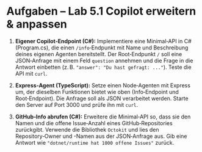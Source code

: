 # Aufgaben – Lab 5.1 Copilot erweitern & anpassen

1. **Eigener Copilot‑Endpoint (C#):** Implementiere eine Minimal‑API in C# (Program.cs), die einen `/info`‑Endpunkt mit Name und Beschreibung deines eigenen Agenten bereitstellt.  Der Root‑Endpunkt `/` soll eine JSON‑Anfrage mit einem Feld `question` annehmen und die Frage in die Antwort einbetten (z. B. `"answer": "Du hast gefragt: ..."`).  Teste die API mit `curl`.

2. **Express‑Agent (TypeScript):** Setze einen Node‑Agenten mit Express um, der dieselben Funktionen bietet wie oben (Info‑Endpoint und Root‑Endpoint).  Die Anfrage soll als JSON verarbeitet werden.  Starte den Server auf Port 3000 und prüfe ihn mit `curl`.

3. **GitHub‑Info abrufen (C#):** Erweitere die Minimal‑API so, dass sie den Namen und die offene Issue‑Anzahl eines GitHub‑Repositories zurückgibt.  Verwende die Bibliothek `Octokit` und lies den Repository‑Owner und -Namen aus der JSON‑Anfrage aus.  Gib eine Antwort wie `"dotnet/runtime hat 1000 offene Issues"` zurück.
